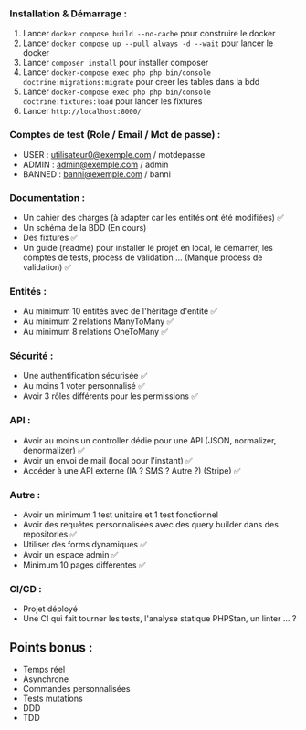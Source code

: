 ### Installation & Démarrage :

1. Lancer `docker compose build --no-cache` pour construire le docker
2. Lancer `docker compose up --pull always -d --wait` pour lancer le docker
3. Lancer `composer install` pour installer composer
4. Lancer `docker-compose exec php php bin/console doctrine:migrations:migrate` pour creer les tables dans la bdd
5. Lancer `docker-compose exec php php bin/console doctrine:fixtures:load` pour lancer les fixtures
6. Lancer `http://localhost:8000/`


### Comptes de test (Role / Email / Mot de passe) :
- USER : utilisateur0@exemple.com / motdepasse
- ADMIN :  admin@exemple.com / admin
- BANNED : banni@exemple.com / banni


### Documentation :

- Un cahier des charges (à adapter car les entités ont été modifiées) ✅
- Un schéma de la BDD (En cours)
- Des fixtures ✅
- Un guide (readme) pour installer le projet en local, le démarrer, les comptes de tests, process de validation ... (Manque process de validation) ✅

### Entités :
- Au minimum 10 entités avec de l'héritage d'entité ✅
- Au minimum 2 relations ManyToMany ✅
- Au minimum 8 relations OneToMany ✅

### Sécurité :
- Une authentification sécurisée ✅
- Au moins 1 voter personnalisé ✅
- Avoir 3 rôles différents pour les permissions ✅

### API :
- Avoir au moins un controller dédie pour une API (JSON, normalizer, denormalizer) ✅
- Avoir un envoi de mail (local pour l'instant) ✅
- Accéder à une API externe (IA ? SMS ? Autre ?) (Stripe) ✅

### Autre :
- Avoir un minimum 1 test unitaire et 1 test fonctionnel
- Avoir des requêtes personnalisées avec des query builder dans des repositories ✅
- Utiliser des forms dynamiques ✅
- Avoir un espace admin ✅
- Minimum 10 pages différentes ✅

### CI/CD :
- Projet déployé
- Une CI qui fait tourner les tests, l'analyse statique PHPStan, un linter ... ?

## Points bonus :

- Temps réel
- Asynchrone
- Commandes personnalisées
- Tests mutations
- DDD
- TDD
